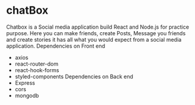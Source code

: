 # chatBox
Chatbox is a Social media application build React and Node.js for practice purpose. Here you can make friends, create Posts, Message you friends and create stories
it has all what you would expect from a social media application.
Dependencies on Front end
- axios
- react-router-dom
- react-hook-forms
- styled-components
Dependencies on Back end
- Express
- cors
- mongodb
